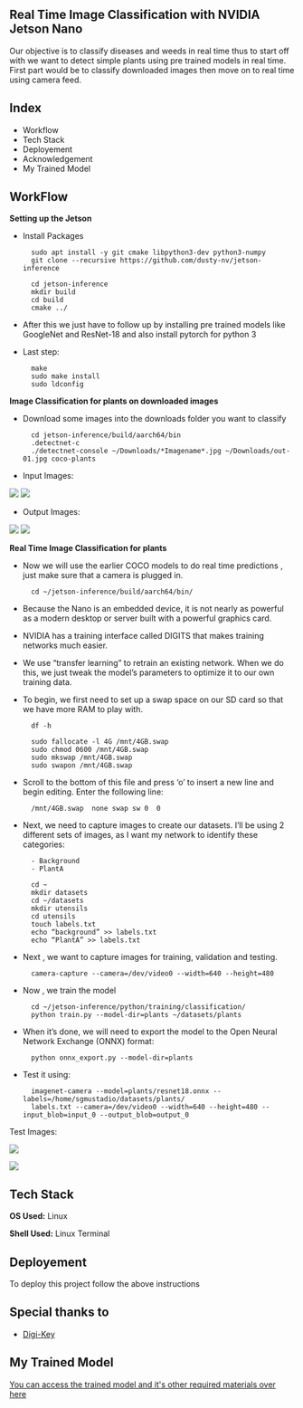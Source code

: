 
## Real Time Image Classification with NVIDIA Jetson Nano

Our objective is to classify diseases and weeds in real time thus to start off with we want to detect simple plants using pre trained models in real time. First part would be to classify downloaded images then move on to real time using camera feed.


## Index

- Workflow
- Tech Stack
- Deployement
- Acknowledgement
- My Trained Model


## WorkFlow

**Setting up the Jetson**

- Install Packages

        sudo apt install -y git cmake libpython3-dev python3-numpy
        git clone --recursive https://github.com/dusty-nv/jetson-inference

        cd jetson-inference
        mkdir build
        cd build
        cmake ../

- After this we just have to follow up by installing pre trained models like GoogleNet and ResNet-18 and also install pytorch for python 3
- Last step: 

        make
        sudo make install
        sudo ldconfig

**Image Classification for plants on downloaded images**

- Download some images into the downloads folder you want to classify

        cd jetson-inference/build/aarch64/bin
        .detectnet-c
        ./detectnet-console ~/Downloads/*Imagename*.jpg ~/Downloads/out-01.jpg coco-plants

- Input Images: 

![](https://github.com/TejasARathod/Final-Year-Project-AgriDoc-Agricultural-Robot-/blob/a606f3ec7d582893d704e2dd5856c25b4fc097fb/Part1/b.jpg)
![](https://github.com/TejasARathod/Final-Year-Project-AgriDoc-Agricultural-Robot-/blob/a606f3ec7d582893d704e2dd5856c25b4fc097fb/Part1/d.jpeg)

- Output Images: 

![](https://github.com/TejasARathod/Final-Year-Project-AgriDoc-Agricultural-Robot-/blob/a606f3ec7d582893d704e2dd5856c25b4fc097fb/Part1/out-02.jpg)
![](https://github.com/TejasARathod/Final-Year-Project-AgriDoc-Agricultural-Robot-/blob/a606f3ec7d582893d704e2dd5856c25b4fc097fb/Part1/out-04.jpg)

**Real Time Image Classification for plants**

- Now we will use the earlier COCO models to do real time predictions , just make sure that a camera is plugged in.

        cd ~/jetson-inference/build/aarch64/bin/

- Because the Nano is an embedded device, it is not nearly as powerful as a modern desktop or server built with a powerful graphics card. 
- NVIDIA has a training interface called DIGITS that makes training networks much easier.
- We use “transfer learning” to retrain an existing network. When we do this, we just tweak the model’s parameters to optimize it to our own training data.
- To begin, we first need to set up a swap space on our SD card so that we have more RAM to play with.

        df -h

        sudo fallocate -l 4G /mnt/4GB.swap
        sudo chmod 0600 /mnt/4GB.swap
        sudo mkswap /mnt/4GB.swap
        sudo swapon /mnt/4GB.swap

- Scroll to the bottom of this file and press ‘o’ to insert a new line and begin editing. Enter the following line:

        /mnt/4GB.swap  none swap sw 0  0

- Next, we need to capture images to create our datasets. I’ll be using 2 different sets of images, as I want my network to identify these categories:
        
        - Background
        - PlantA

        cd ~
        mkdir datasets
        cd ~/datasets
        mkdir utensils
        cd utensils
        touch labels.txt
        echo “background” >> labels.txt
        echo “PlantA” >> labels.txt
        
- Next , we want to capture images for training, validation and testing.

        camera-capture --camera=/dev/video0 --width=640 --height=480

- Now , we train the model

        cd ~/jetson-inference/python/training/classification/
        python train.py --model-dir=plants ~/datasets/plants

- When it’s done, we will need to export the model to the Open Neural Network Exchange (ONNX) format:

        python onnx_export.py --model-dir=plants

- Test it using:

        imagenet-camera --model=plants/resnet18.onnx --labels=/home/sgmustadio/datasets/plants/
        labels.txt --camera=/dev/video0 --width=640 --height=480 --input_blob=input_0 --output_blob=output_0

Test Images:

![](https://github.com/TejasARathod/Final-Year-Project-AgriDoc-Agricultural-Robot-/blob/1148f05ecc94577dae25c50ecd90a7e7ead4dbfd/Part1/1.png)

![](https://github.com/TejasARathod/Final-Year-Project-AgriDoc-Agricultural-Robot-/blob/1148f05ecc94577dae25c50ecd90a7e7ead4dbfd/Part1/2.png)

        




## Tech Stack

**OS Used:** Linux

**Shell Used:** Linux Terminal


## Deployement

To deploy this project follow the above instructions


## Special thanks to

 - [Digi-Key](https://www.digikey.in/en/maker/projects/getting-started-with-the-nvidia-jetson-nano-part-1-setup/2f497bb88c6f4688b9774a81b80b8ec2)


## My Trained Model

[You can access the trained model and it's other required materials over here](https://drive.google.com/drive/folders/1iq6X927nZDNZ7IKQWT7gHgY7GeNaNtfF?usp=sharing)

 

